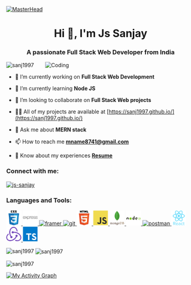 [![MasterHead](https://pbs.twimg.com/media/DQlOsZyVAAAXfAx.jpg)](https://sanj1997.io)
<h1 align="center">Hi 👋, I'm Js Sanjay</h1>
<h3 align="center">A passionate Full Stack Web Developer from India</h3>
<img align="right" alt="Coding" width="400" src="https://camo.githubusercontent.com/c1dcb74cc1c1835b1d716f5051499a2814c683c806b15f04b0eba492863703e9/68747470733a2f2f63646e2e6472696262626c652e636f6d2f75736572732f3733303730332f73637265656e73686f74732f363538313234332f6176656e746f2e676966"/>
<p align="left"> <img src="https://komarev.com/ghpvc/?username=sanj1997&label=Profile%20views&color=0e75b6&style=flat" alt="sanj1997" /> </p>

- 🔭 I’m currently working on **Full Stack Web Development**

- 🌱 I’m currently learning **Node JS**

- 👯 I’m looking to collaborate on **Full Stack Web projects**

- 👨‍💻 All of my projects are available at [https://sanj1997.github.io/](https://sanj1997.github.io/)

- 💬 Ask me about **MERN stack**

- 📫 How to reach me **mname8741@gmail.com**

- 📄 Know about my experiences <a href="https://sanj1997.github.io/static/media/Js_Sanjay.1e8376fcb7fe7c2f9f28.pdf">**Resume**</a>

<h3 align="left">Connect with me:</h3>
<p align="left">
<a href="https://linkedin.com/in/js-sanjay" target="blank"><img align="center" src="https://raw.githubusercontent.com/rahuldkjain/github-profile-readme-generator/master/src/images/icons/Social/linked-in-alt.svg" alt="js-sanjay" height="30" width="40" /></a>
</p>

<h3 align="left">Languages and Tools:</h3>
<p align="left"> <a href="https://www.w3schools.com/css/" target="_blank" rel="noreferrer"> <img src="https://raw.githubusercontent.com/devicons/devicon/master/icons/css3/css3-original-wordmark.svg" alt="css3" width="40" height="40"/> </a> <a href="https://expressjs.com" target="_blank" rel="noreferrer"> <img src="https://raw.githubusercontent.com/devicons/devicon/master/icons/express/express-original-wordmark.svg" alt="express" width="40" height="40"/> </a> <a href="https://www.framer.com/" target="_blank" rel="noreferrer"> <img src="https://www.vectorlogo.zone/logos/framer/framer-icon.svg" alt="framer" width="40" height="40"/> </a> <a href="https://git-scm.com/" target="_blank" rel="noreferrer"> <img src="https://www.vectorlogo.zone/logos/git-scm/git-scm-icon.svg" alt="git" width="40" height="40"/> </a> <a href="https://www.w3.org/html/" target="_blank" rel="noreferrer"> <img src="https://raw.githubusercontent.com/devicons/devicon/master/icons/html5/html5-original-wordmark.svg" alt="html5" width="40" height="40"/> </a> <a href="https://developer.mozilla.org/en-US/docs/Web/JavaScript" target="_blank" rel="noreferrer"> <img src="https://raw.githubusercontent.com/devicons/devicon/master/icons/javascript/javascript-original.svg" alt="javascript" width="40" height="40"/> </a> <a href="https://www.mongodb.com/" target="_blank" rel="noreferrer"> <img src="https://raw.githubusercontent.com/devicons/devicon/master/icons/mongodb/mongodb-original-wordmark.svg" alt="mongodb" width="40" height="40"/> </a> <a href="https://nodejs.org" target="_blank" rel="noreferrer"> <img src="https://raw.githubusercontent.com/devicons/devicon/master/icons/nodejs/nodejs-original-wordmark.svg" alt="nodejs" width="40" height="40"/> </a> <a href="https://postman.com" target="_blank" rel="noreferrer"> <img src="https://www.vectorlogo.zone/logos/getpostman/getpostman-icon.svg" alt="postman" width="40" height="40"/> </a> <a href="https://reactjs.org/" target="_blank" rel="noreferrer"> <img src="https://raw.githubusercontent.com/devicons/devicon/master/icons/react/react-original-wordmark.svg" alt="react" width="40" height="40"/> </a> <a href="https://redux.js.org" target="_blank" rel="noreferrer"> <img src="https://raw.githubusercontent.com/devicons/devicon/master/icons/redux/redux-original.svg" alt="redux" width="40" height="40"/> </a> <a href="https://www.typescriptlang.org/" target="_blank" rel="noreferrer"> <img src="https://raw.githubusercontent.com/devicons/devicon/master/icons/typescript/typescript-original.svg" alt="typescript" width="40" height="40"/> </a> </p>

<p><img align="left" src="https://github-readme-stats.vercel.app/api/top-langs?username=sanj1997&show_icons=true&locale=en&layout=compact" alt="sanj1997" /></p>

<p>&nbsp;<img align="center" src="https://github-readme-stats.vercel.app/api?username=sanj1997&show_icons=true&locale=en" alt="sanj1997" /></p>

<p><img align="center" src="https://github-readme-streak-stats.herokuapp.com/?user=sanj1997&" alt="sanj1997" /></p>

<a href="https://github.com/sanj1997/github-readme-activity-graph"><img alt="My Activity Graph" src="https://activity-graph.herokuapp.com/graph?username=sanj1997&bg_color=0D1117&color=5BCDEC&line=5BCDEC&point=FFFFFF&hide_border=true" /></a>
